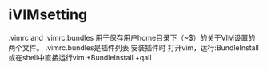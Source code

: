 # iVIMsetting
.vimrc and .vimrc.bundles
用于保存用户home目录下（~$）的关于VIM设置的两个文件。
.vimrc.bundles是插件列表
安装插件时 打开vim，运行:BundleInstall或在shell中直接运行vim +BundleInstall +qall
